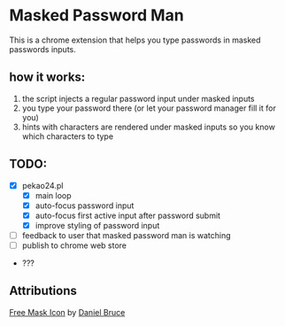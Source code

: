 # Masked Password Man

This is a chrome extension that helps you type passwords in masked passwords inputs.

## how it works:

1. the script injects a regular password input under masked inputs
1. you type your password there (or let your password manager fill it for you)
1. hints with characters are rendered under masked inputs so you know which characters to type

## TODO:

- [x] pekao24.pl
    - [x] main loop
    - [x] auto-focus password input
    - [x] auto-focus first active input after password submit
    - [x] improve styling of password input
- [ ] feedback to user that masked password man is watching
- [ ] publish to chrome web store
- ???

## Attributions

<a href="https://iconscout.com/icons/mask" target="_blank">Free Mask Icon</a> by <a href="https://iconscout.com/contributors/daniel-bruce" target="_blank">Daniel Bruce</a>
